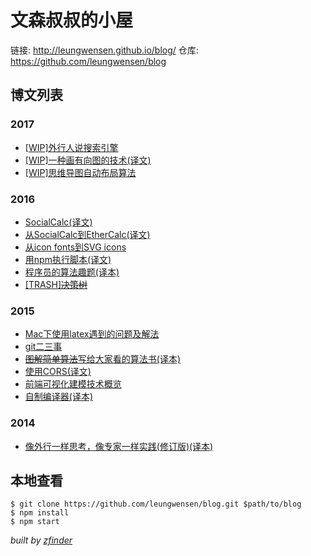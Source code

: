 文森叔叔的小屋
============

链接: http://leungwensen.github.io/blog/ 仓库: https://github.com/leungwensen/blog

## 博文列表

### 2017

* [[WIP]外行人说搜索引擎](./2017/a-brief-intro-to-search-engine.html)
* [[WIP]一种画有向图的技术(译文)](./2017/a-technique-for-drawing-directed-graphs.md)
* [[WIP]思维导图自动布局算法](./2017/mindmap-drawing-algorithms.md)

### 2016

* [SocialCalc(译文)](./2016/socialcalc.md)
* [从SocialCalc到EtherCalc(译文)](./2016/from-socialcalc-to-ethercalc.md)
* [从icon fonts到SVG icons](./2016/from-icon-fonts-to-svg-icons.md)
* [用npm执行脚本(译文)](./2016/running-scripts-with-npm.md)
* [程序员的算法趣题(译本)](./2016/70-math-quizs-for-programmers.md)
* [[TRASH]~~决策树~~](./2015/decision-tree.md)


### 2015

* [Mac下使用latex遇到的问题及解法](./2015/fixing-latex-in-mac.md)
* [git二三事](./2015/git.md)
* [~~图解简单算法~~写给大家看的算法书(译本)](./2015/an-illustrated-brief-introduction-to-algorithm.md)
* [使用CORS(译文)](./2015/cors.md)
* [前端可视化建模技术概览](./2015/frontend-visual-modeling.md)
* [自制编译器(译本)](./2015/lets-make-a-compiler.md)

### 2014

* [像外行一样思考，像专家一样实践(修订版)(译本)](./2014/think-like-a-rookie-while-practice-like-a-pro.md)


## 本地查看

```shell
$ git clone https://github.com/leungwensen/blog.git $path/to/blog
$ npm install
$ npm start
```

*built by [zfinder](https://github.com/leungwensen/zfinder)*
